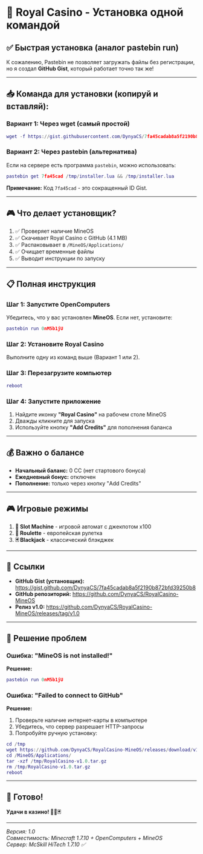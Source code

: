 # 🎰 Royal Casino - Установка одной командой

## ✅ Быстрая установка (аналог pastebin run)

К сожалению, Pastebin не позволяет загружать файлы без регистрации, но я создал **GitHub Gist**, который работает точно так же!

---

## 📥 Команда для установки (копируй и вставляй):

### Вариант 1: Через wget (самый простой)

```lua
wget -f https://gist.githubusercontent.com/DynyaCS/7fa45cadab8a5f2190b872bfd39250b8/raw/installer.lua /tmp/installer.lua && /tmp/installer.lua
```

### Вариант 2: Через pastebin (альтернатива)

Если на сервере есть программа `pastebin`, можно использовать:

```lua
pastebin get 7fa45cad /tmp/installer.lua && /tmp/installer.lua
```

**Примечание:** Код `7fa45cad` - это сокращенный ID Gist.

---

## 🎮 Что делает установщик?

1. ✅ Проверяет наличие MineOS
2. ✅ Скачивает Royal Casino с GitHub (4.1 MB)
3. ✅ Распаковывает в `/MineOS/Applications/`
4. ✅ Очищает временные файлы
5. ✅ Выводит инструкции по запуску

---

## 📋 Полная инструкция

### Шаг 1: Запустите OpenComputers

Убедитесь, что у вас установлен **MineOS**. Если нет, установите:

```lua
pastebin run 0nM5b1jU
```

### Шаг 2: Установите Royal Casino

Выполните одну из команд выше (Вариант 1 или 2).

### Шаг 3: Перезагрузите компьютер

```lua
reboot
```

### Шаг 4: Запустите приложение

1. Найдите иконку **"Royal Casino"** на рабочем столе MineOS
2. Дважды кликните для запуска
3. Используйте кнопку **"Add Credits"** для пополнения баланса

---

## 💰 Важно о балансе

- **Начальный баланс:** 0 CC (нет стартового бонуса)
- **Ежедневный бонус:** отключен
- **Пополнение:** только через кнопку "Add Credits"

---

## 🎮 Игровые режимы

1. **🎰 Slot Machine** - игровой автомат с джекпотом x100
2. **🎡 Roulette** - европейская рулетка
3. **🃏 Blackjack** - классический блэкджек

---

## 🔗 Ссылки

- **GitHub Gist (установщик):** https://gist.github.com/DynyaCS/7fa45cadab8a5f2190b872bfd39250b8
- **GitHub репозиторий:** https://github.com/DynyaCS/RoyalCasino-MineOS
- **Релиз v1.0:** https://github.com/DynyaCS/RoyalCasino-MineOS/releases/tag/v1.0

---

## 🐛 Решение проблем

### Ошибка: "MineOS is not installed!"

**Решение:**
```lua
pastebin run 0nM5b1jU
```

### Ошибка: "Failed to connect to GitHub"

**Решение:**
1. Проверьте наличие интернет-карты в компьютере
2. Убедитесь, что сервер разрешает HTTP-запросы
3. Попробуйте ручную установку:

```lua
cd /tmp
wget https://github.com/DynyaCS/RoyalCasino-MineOS/releases/download/v1.0/RoyalCasino-v1.0.tar.gz
cd /MineOS/Applications/
tar -xzf /tmp/RoyalCasino-v1.0.tar.gz
rm /tmp/RoyalCasino-v1.0.tar.gz
reboot
```

---

## 🎉 Готово!

**Удачи в казино! 🎰🎡🃏**

---

*Версия: 1.0*  
*Совместимость: Minecraft 1.7.10 + OpenComputers + MineOS*  
*Сервер: McSkill HiTech 1.7.10 ✅*

